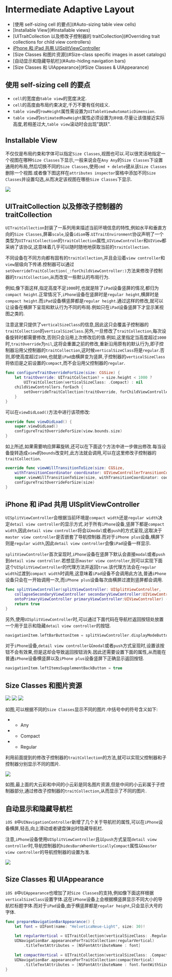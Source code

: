 # Intermediate Adaptive Layout

- [使用 self-sizing cell 的要点](#Auto-sizing table view cells)
- [Installable View](#Installable views)
- [UITraitCollection 以及修改子控制器的 traitCollection](#Overriding trait collections for child view controllers)
- [iPhone 和 iPad 共用 UISplitViewController](#UISplitViewController)
- [Size Classes 和图片资源](#Size-class specific images in asset catalogs)
- [自动显示和隐藏导航栏](#Auto-hiding navigation bars)
- [Size Classes 和 UIAppearance](#Size Classes & UIAppearance)

<a name="Auto-sizing table view cells"></a>
## 使用 self-sizing cell 的要点

- `cell`的宽度由`table view`的宽度决定.
- `cell`的高度由布局约束决定,千万不要有任何歧义.
- `table view`的`rowHeight`属性需设置为`UITableViewAutomaticDimension`.
- `table view`的`estimatedRowHeight`属性必须设置为`非0值`.尽量让该值接近实际高度,若相差过大,`table view`滚动时会出现"跳跃".

<a name="Installable views"></a>
## Installable View

不仅仅是布局约束和字体可以指定`Size Classes`,视图也可以.可以很灵活地指定一个视图在哪种`Size Classes`下显示,一般来说会在`Any Any`的`Size Classes`下设置通用的布局,然后切换不同的`Size Classes`,使用`cmd + delete`键从该`Size Classes`删除一个视图.或者像下图这样在`attributes inspector`窗格中添加不同`Size Classes`并设置勾选,从而决定该视图在哪些`Size Classes`下显示.

![](https://github.com/949478479/iOS-8-by-Tutorials-Study-Notes/blob/Intermediate-Adaptive-Layout/Screenshot/InstallableViews.png)

<a name="Overriding trait collections for child view controllers"></a>
## UITraitCollection 以及修改子控制器的 traitCollection

`UITraitCollection`封装了一系列用来描述当前环境信息的特性,例如水平和垂直方向的`Size Classes`,屏幕`scale`,设备`idiom`等.`UITraitEnvironment`协议声明了一个类型为`UITraitCollection`的`traitCollection`属性,`UIViewController`和`UIView`都采纳了该协议,这意味着几乎可以随时随地地获取当前的`traitCollection`.

不同设备在不同方向都有固有的`traitCollection`,并且会沿着`view controller`和`view`层级向下传递.控制器可以通过`setOverrideTraitCollection(_:forChildViewController:)`方法来修改子控制器的`traitCollection`,从而改变一些默认的布局行为.

例如,像下面这样,指定高度不足`1000`时,也就是除了`iPad`设备竖屏的情况,都归为`compact height`.正常情况下,`iPhone`设备在竖屏时是`regular height`,横屏时是`compact height`.而`iPad`设备横竖屏都是`regular height`.通过这样的修改,就可以让设备在横屏下呈现和默认行为不同的布局.例如只在`iPad`设备竖屏下才显示某视图之类的.

注意这里只提供了`verticalSizeClass`的信息,因此这只会覆盖子控制器的`traitCollection`的`verticalSizeClass`.另外,一旦修改了`traitCollection`,每次设备旋转时都需要修改,否则只会沿用上次修改后的值.例如,这里指定当高度超过`1000`时,`traitOverride`为`nil`,这将会重置之前的修改,重新沿用原有的默认行为,即子控制器沿用父控制器的`traitCollection`,这时候`verticalSizeClass`将是`regular`.否则,即使高度超过`1000`,也就是`iPad`由横屏变为竖屏,子控制器的`verticalSizeClass`将依旧是之前设置的`compact`,而不会沿用父控制器的`regular`.

```swift
func configureTraitOverrideForSize(size: CGSize) {
    let traitOverride: UITraitCollection? = size.height < 1000 ?
        UITraitCollection(verticalSizeClass: .Compact) : nil
    childViewControllers.forEach {
        setOverrideTraitCollection(traitOverride, forChildViewController: $0)
    }
}
```

可以在`viewDidLoad()`方法中进行该项修改:

```swift
override func viewDidLoad() {
    super.viewDidLoad()
    configureTraitOverrideForSize(view.bounds.size)
}
```

如上所述,如果需要响应屏幕旋转,还可以在下面这个方法中进一步做出修改.每当设备旋转造成`view`的`bounds`改变时,此方法就会调用,可以在这里修改子控制器的`traitCollection`.

```swift
override func viewWillTransitionToSize(size: CGSize,
    withTransitionCoordinator coordinator: UIViewControllerTransitionCoordinator) {
    super.viewWillTransitionToSize(size, withTransitionCoordinator: coordinator)
    configureTraitOverrideForSize(size)
}
```

<a name="UISplitViewController"></a>
## iPhone 和 iPad 共用 UISplitViewController 

`UISplitViewController`会根据当前环境是`compact width`还是`regular width`决定`detail view controller`的显示方式.对于所有`iPhone`设备,竖屏下都是`compact width`,因此`detail view controller`将会以`modal`或者`push`的方式呈现,这取决于`master view controller`是否嵌套了导航控制器.而对于`iPhone plus`设备,横屏下则是`regular width`,因此`detail view controller`会像`iPad`设备一样显示.

`splitViewController`首次呈现时,`iPhone`设备在竖屏下默认会直接`modal`或者`push`到`detail view controller`.若想显示`master view controller`,则可以实现下面这个`UISplitViewController`的代理方法并返回`true`.该代理方法会在`regular width`过渡到`compact width`时调用,这意味着`iPad`设备不会调用此方法,普通`iPhone`设备只会在一开始调用一次,而`iPhone plus`设备每次由横屏过渡到竖屏都会调用.

```swift
func splitViewController(splitViewController: UISplitViewController,
    collapseSecondaryViewController secondaryViewController:UIViewController,
    ontoPrimaryViewController primaryViewController:UIViewController) -> Bool {
    return true
}
```

另外,使用`UISplitViewController`时,可以通过下面代码在导航栏返回按钮处放置一个用于显示和隐藏`detail view controller`的按钮.

```swift
navigationItem.leftBarButtonItem = splitViewController.displayModeButtonItem()
```

对于`iPhone`设备,`detail view controller`以`modal`或者`push`方式呈现时,设置该按钮不会有效果,但是这却会导致返回按钮消失.因此还需要设置下面的属性,从而能在普通`iPhone`设备横竖屏以及`iPhone plus`设备竖屏下正确显示返回按钮.

```swift
navigationItem.leftItemsSupplementBackButton = true
```

<a name="Size-class specific images in asset catalogs"></a>
## Size Classes 和图片资源

![](https://github.com/949478479/iOS-8-by-Tutorials-Study-Notes/blob/Intermediate-Adaptive-Layout/Screenshot/SizeClasses%E5%92%8C%E5%9B%BE%E7%89%87%E8%B5%84%E6%BA%900.png)
![](https://github.com/949478479/iOS-8-by-Tutorials-Study-Notes/blob/Intermediate-Adaptive-Layout/Screenshot/SizeClasses%E5%92%8C%E5%9B%BE%E7%89%87%E8%B5%84%E6%BA%901.png)
![](https://github.com/949478479/iOS-8-by-Tutorials-Study-Notes/blob/Intermediate-Adaptive-Layout/Screenshot/SizeClasses%E5%92%8C%E5%9B%BE%E7%89%87%E8%B5%84%E6%BA%902.png)

如图,可以根据不同的`Size Classes`显示不同的图片.中括号中的符号含义如下:

- * Any
- - Compact 
- + Regular

利用前面提到的修改子控制器的`traitCollection`的方法,就可以实现父控制器和子控制器分别显示不同的图片.

![](https://github.com/949478479/iOS-8-by-Tutorials-Study-Notes/blob/Intermediate-Adaptive-Layout/Screenshot/SizeClasses%E5%92%8C%E5%9B%BE%E7%89%87%E8%B5%84%E6%BA%903.png)

如图,最上面的大云彩和中间的小云彩是同名图片资源,但是中间的小云彩属于子控制器部分,通过修改子控制器的`traitCollection`,从而显示了不同的图片.

<a name="Auto-hiding navigation bars"></a>
## 自动显示和隐藏导航栏

`iOS 8`中`UINavigationController`新增了几个关于导航栏的属性,可以在`iPhone`设备横屏,轻击,向上滑动或者键盘弹出时隐藏导航栏.

注意,`iPhone`设备使用`UISplitViewController`且以`push`方式呈现`detail view controller`时,导航控制器的`hidesBarsWhenVerticallyCompact`属性以`master view controller`的导航控制器的设置为准.

![](https://github.com/949478479/iOS-8-by-Tutorials-Study-Notes/blob/Intermediate-Adaptive-Layout/Screenshot/%E6%98%BE%E7%A4%BA%E5%92%8C%E9%9A%90%E8%97%8F%E5%AF%BC%E8%88%AA%E6%A0%8F.png)

<a name="Size Classes & UIAppearance"></a>
## Size Classes 和 UIAppearance

`iOS 8`中`UIAppearance`也增加了对`Size Classes`的支持,例如像下面这样根据`verticalSizeClass`设置字体.这在`iPhone`设备上会根据横竖屏显示不同大小的导航栏标题字体.而对于`iPad`设备,由于横竖屏都是`regular height`,只会显示大号的字体.

```swift
func prepareNavigationBarAppearance() {
    let font = UIFont(name: "HelveticaNeue-Light", size: 30)!
    
    let regularVertical = UITraitCollection(verticalSizeClass: .Regular)
    UINavigationBar.appearanceForTraitCollection(regularVertical)
        .titleTextAttributes = [NSFontAttributeName : font]
        
    let compactVertical = UITraitCollection(verticalSizeClass: .Compact)
    UINavigationBar.appearanceForTraitCollection(compactVertical)
        .titleTextAttributes = [NSFontAttributeName : font.fontWithSize(20)]
}
```
